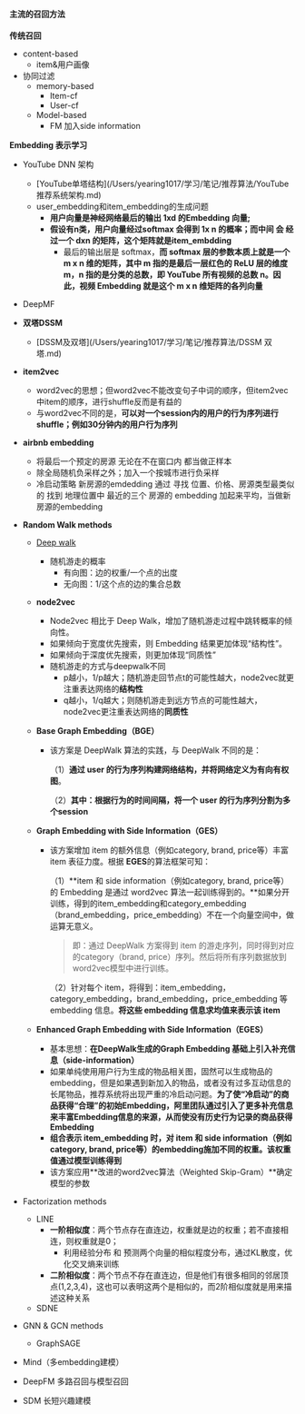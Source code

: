 #### 主流的召回方法

**传统召回**

- content-based
  - item&用户画像
- 协同过滤
  - memory-based
    - Item-cf
    - User-cf
  - Model-based
    - FM 加入side information

**Embedding 表示学习**

- YouTube DNN 架构

  - [YouTube单塔结构](/Users/yearing1017/学习/笔记/推荐算法/YouTube 推荐系统架构.md)
  - user_embedding和item_embedding的生成问题
    - **用户向量是神经网络最后的输出  1xd 的Embedding 向量;**  
    - **假设有n类，用户向量经过softmax 会得到 1x n 的概率；而中间 会 经过一个 dxn 的矩阵，这个矩阵就是item_embdding**
      - 最后的输出层是 softmax，**而 softmax 层的参数本质上就是一个 m x n 维的矩阵，其中 m 指的是最后一层红色的 ReLU 层的维度 m，n 指的是分类的总数，即 YouTube 所有视频的总数 n。因此，视频 Embedding 就是这个 m x n 维矩阵的各列向量**

- DeepMF

- **双塔DSSM**

  - [DSSM及双塔](/Users/yearing1017/学习/笔记/推荐算法/DSSM 双塔.md)

- **item2vec**

  - word2vec的思想；但word2vec不能改变句子中词的顺序，但item2vec中item的顺序，进行shuffle反而是有益的
  - 与word2vec不同的是，**可以对一个session内的用户的行为序列进行shuffle；例如30分钟内的用户行为序列**

- **airbnb embedding**

  - 将最后一个预定的房源 无论在不在窗口内 都当做正样本
  - 除全局随机负采样之外；加入一个按城市进行负采样 
  - 冷启动策略  新房源的emdedding 通过 寻找 位置、价格、房源类型最类似的 找到 地理位置中 最近的三个 房源的 embedding 加起来平均，当做新房源的embedding

- **Random Walk methods**

  - [Deep walk](/Users/yearing1017/学习/笔记/推荐算法/DeepWalk与Node2vec.md)

    - 随机游走的概率
      - 有向图：边的权重/一个点的出度
      - 无向图：1/这个点的边的集合总数

  - **node2vec**

    -  Node2vec 相比于 Deep Walk，增加了随机游走过程中跳转概率的倾向性。
      - 如果倾向于宽度优先搜索，则 Embedding 结果更加体现“结构性”。
      - 如果倾向于深度优先搜索，则更加体现“同质性”
    - 随机游走的方式与deepwalk不同
      - p越小，1/p越大；随机游走回节点t的可能性越大，node2vec就更注重表达网络的**结构性**
      - q越小，1/q越大；则随机游走到远方节点的可能性越大，node2vec更注重表达网络的**同质性**

  - **Base Graph Embedding（BGE）**

    - 该方案是 DeepWalk 算法的实践，与 DeepWalk 不同的是：

      （1）**通过 user 的行为序列构建网络结构，并将网络定义为有向有权图**。

      （2）**其中：根据行为的时间间隔，将一个 user 的行为序列分割为多个session**

  - **Graph Embedding with Side Information（GES）**

    - 该方案增加 item 的额外信息（例如category, brand, price等）丰富 item 表征力度。根据 **EGES**的算法框架可知：

      （1）**item 和 side information（例如category, brand, price等） 的 Embedding 是通过 word2vec 算法一起训练得到的。**如果分开训练，得到的item_embedding和category_embedding（brand_embedding，price_embedding）不在一个向量空间中，做运算无意义。

      > 即：通过 DeepWalk 方案得到 item 的游走序列，同时得到对应的category（brand, price）序列。然后将所有序列数据放到word2vec模型中进行训练。

      （2）针对每个 item，将得到：item_embedding，category_embedding，brand_embedding，price_embedding 等 embedding 信息。**将这些 embedding 信息求均值来表示该 item**

  - **Enhanced Graph Embedding with Side Information（EGES）**

    - 基本思想：**在DeepWalk生成的Graph Embedding 基础上引入补充信息（side-information）**
    - 如果单纯使用用户行为生成的物品相关图，固然可以生成物品的embedding，但是如果遇到新加入的物品，或者没有过多互动信息的长尾物品，推荐系统将出现严重的冷启动问题。**为了使“冷启动”的商品获得“合理”的初始Embedding，阿里团队通过引入了更多补充信息来丰富Embedding信息的来源，从而使没有历史行为记录的商品获得Embedding**
    - **组合表示 item_embedding 时，对 item 和 side information（例如category, brand, price等）的embedding施加不同的权重。该权重值通过模型训练得到**
    - 该方案应用**改进的word2vec算法（Weighted Skip-Gram）**确定模型的参数

- Factorization methods
  - LINE
    - **一阶相似度**：两个节点存在直连边，权重就是边的权重；若不直接相连，则权重就是0；
      - 利用经验分布 和 预测两个向量的相似程度分布，通过KL散度，优化交叉熵来训练
    - **二阶相似度**：两个节点不存在直连边，但是他们有很多相同的邻居顶点(1,2,3,4)，这也可以表明这两个是相似的，而2阶相似度就是用来描述这种关系
  - SDNE

- GNN & GCN methods
  - GraphSAGE
  
- Mind（多embedding建模）

- DeepFM 多路召回与模型召回

- SDM 长短兴趣建模